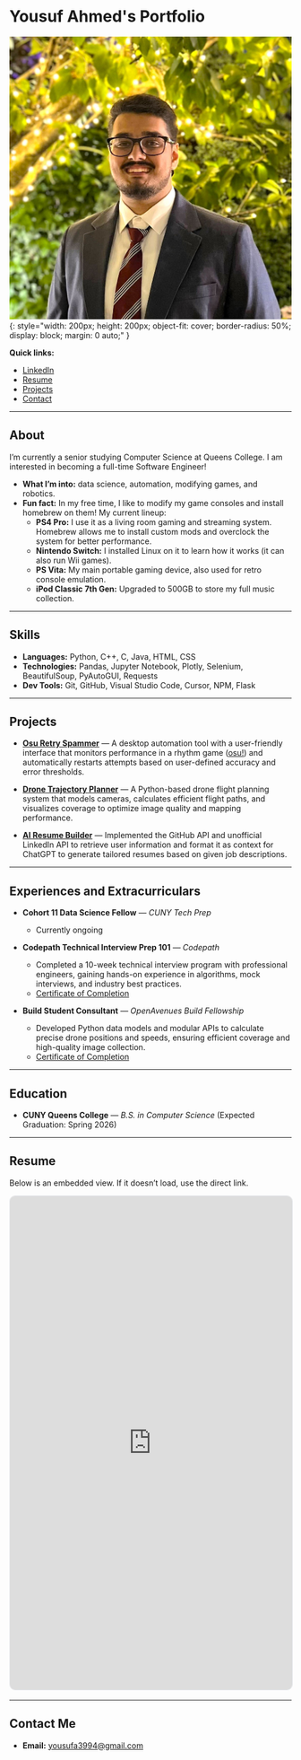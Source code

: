 # Yousuf Ahmed's Portfolio

![Portrait photo](/assets/Yousuf_Portrait.jpg){: style="width: 200px; height: 200px; object-fit: cover; border-radius: 50%; display: block; margin: 0 auto;" }

**Quick links:**

- [LinkedIn](https://www.linkedin.com/in/yousuf-ahmed-840219256/)
- [Resume](#resume)
- [Projects](#projects)
- [Contact](#contact-me)

---

## About

I’m currently a senior studying Computer Science at Queens College. I am interested in becoming a full-time Software Engineer!  

- **What I’m into:** data science, automation, modifying games, and robotics.  
- **Fun fact:** In my free time, I like to modify my game consoles and install homebrew on them! My current lineup:
    - **PS4 Pro:** I use it as a living room gaming and streaming system. Homebrew allows me to install custom mods and overclock the system for better performance.  
    - **Nintendo Switch:** I installed Linux on it to learn how it works (it can also run Wii games).  
    - **PS Vita:** My main portable gaming device, also used for retro console emulation.  
    - **iPod Classic 7th Gen:** Upgraded to 500GB to store my full music collection.

---

## Skills

- **Languages:** Python, C++, C, Java, HTML, CSS  
- **Technologies:** Pandas, Jupyter Notebook, Plotly, Selenium, BeautifulSoup, PyAutoGUI, Requests  
- **Dev Tools:** Git, GitHub, Visual Studio Code, Cursor, NPM, Flask

---

## Projects

- [**Osu Retry Spammer**](https://github.com/Yahmed99/osu-retry-spammer) — A desktop automation tool with a user-friendly interface that monitors performance in a rhythm game ([osu!](https://github.com/ppy/osu)) and automatically restarts attempts based on user-defined accuracy and error thresholds.  

- [**Drone Trajectory Planner**](https://github.com/Yahmed99/oa-drone-trajectory-mar-2025) — A Python-based drone flight planning system that models cameras, calculates efficient flight paths, and visualizes coverage to optimize image quality and mapping performance.  

- [**AI Resume Builder**](https://github.com/Yahmed99/AI-Resume-builder) — Implemented the GitHub API and unofficial LinkedIn API to retrieve user information and format it as context for ChatGPT to generate tailored resumes based on given job descriptions.  

---

## Experiences and Extracurriculars

- **Cohort 11 Data Science Fellow** — *CUNY Tech Prep*  
  - Currently ongoing

- **Codepath Technical Interview Prep 101** — *Codepath*  
  - Completed a 10-week technical interview program with professional engineers, gaining hands-on experience in algorithms, mock interviews, and industry best practices.  
  - [Certificate of Completion](/assets/Codepath.jpg)

- **Build Student Consultant** — *OpenAvenues Build Fellowship*  
  - Developed Python data models and modular APIs to calculate precise drone positions and speeds, ensuring efficient coverage and high-quality image collection.  
  - [Certificate of Completion](/assets/TBF.jpg)

---

## Education

- **CUNY Queens College** — *B.S. in Computer Science* (Expected Graduation: Spring 2026)  

---

## Resume

Below is an embedded view. If it doesn’t load, use the direct link.  

<iframe
  src="https://docs.google.com/document/d/1bwaYhn9teGs2foztsao7Thxgv3_07g7yhItJcqGB60M/edit?usp=sharing"
  width="100%"
  height="880"
  style="border:1px solid #e5e7eb;border-radius:10px;"
  loading="lazy"
></iframe>

---

## Contact Me

- **Email:** [yousufa3994@gmail.com](mailto:yousufa3994@gmail.com)
